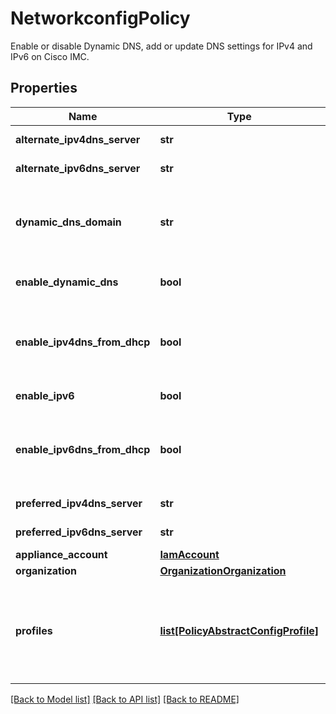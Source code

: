 # NetworkconfigPolicy

Enable or disable Dynamic DNS, add or update DNS settings for IPv4 and IPv6 on Cisco IMC. 
## Properties
Name | Type | Description | Notes
------------ | ------------- | ------------- | -------------
**alternate_ipv4dns_server** | **str** | IP address of the secondary DNS server.   | [optional] 
**alternate_ipv6dns_server** | **str** | IP address of the secondary DNS server.   | [optional] 
**dynamic_dns_domain** | **str** | The domain name appended to a hostname for a Dynamic DNS (DDNS) update. If left blank, only a hostname is sent to the DDNS update request.   | [optional] 
**enable_dynamic_dns** | **bool** | If enabled, updates the resource records to the DNS from Cisco IMC.   | [optional] 
**enable_ipv4dns_from_dhcp** | **bool** | If enabled, Cisco IMC retrieves the DNS server addresses from DHCP. Use DHCP field must be enabled for IPv4 in Cisco IMC to enable it.   | [optional] 
**enable_ipv6** | **bool** | If enabled, allows to configure IPv6 properties.   | [optional] 
**enable_ipv6dns_from_dhcp** | **bool** | If enabled, Cisco IMC retrieves the DNS server addresses from DHCP. Use DHCP field must be enabled for IPv6 in Cisco IMC to enable it.   | [optional] 
**preferred_ipv4dns_server** | **str** | IP address of the primary DNS server.   | [optional] 
**preferred_ipv6dns_server** | **str** | IP address of the primary DNS server.    | [optional] 
**appliance_account** | [**IamAccount**](.md) |  | [optional] 
**organization** | [**OrganizationOrganization**](.md) |  | [optional] 
**profiles** | [**list[PolicyAbstractConfigProfile]**](PolicyAbstractConfigProfile.md) | A reference to a policyAbstractConfigProfile resource. When the $expand query parameter is specified, the referenced resource is returned inline. Relationship to the profile object.  | [optional] 

[[Back to Model list]](../README.md#documentation-for-models) [[Back to API list]](../README.md#documentation-for-api-endpoints) [[Back to README]](../README.md)


